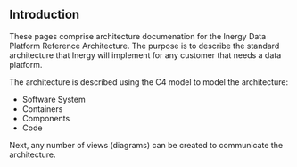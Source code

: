 ## Introduction
These pages comprise architecture documenation for the Inergy Data Platform Reference Architecture. 
The purpose is to describe the standard architecture that Inergy will implement for any customer that needs a data platform. 

The architecture is described using the C4 model to model the architecture:
- Software System 
- Containers
- Components 
- Code 

Next, any number of views (diagrams) can be created to communicate the architecture. 


